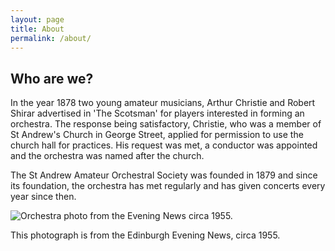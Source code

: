 ```yaml
---
layout: page
title: About
permalink: /about/
---
```


## Who are we?

In the year 1878 two young amateur musicians, Arthur Christie and
Robert Shirar advertised in 'The Scotsman' for players interested
in forming an orchestra. The response being satisfactory, Christie,
who was a member of St Andrew's Church in George Street, applied
for permission to use the church hall for practices. His request
was met, a conductor was appointed and the orchestra was named after
the church.

The St Andrew Amateur Orchestral Society was founded in 1879 and
since its foundation, the orchestra has met regularly and has given
concerts every year since then.

![Orchestra photo from the Evening News circa 1955.](/images/assets/orch_1955.jpeg)

This photograph is from the Edinburgh Evening News, circa 1955.

